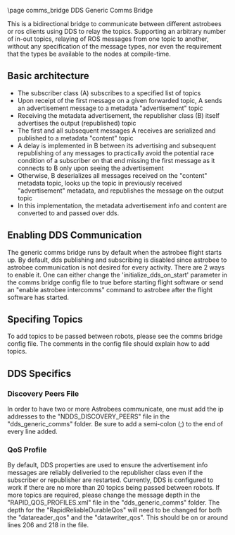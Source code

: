 \page comms_bridge DDS Generic Comms Bridge

This is a bidirectional bridge to communicate between different astrobees or ros
clients using DDS to relay the topics. Supporting an arbitrary number of in-out
topics, relaying of ROS messages from one topic to another, without any
specification of the message types, nor even the requirement that the types be
available to the nodes at compile-time.

## Basic architecture

- The subscriber class (A) subscribes to a specified list of topics
- Upon receipt of the first message on a given forwarded topic, A sends an advertisement message to a metadata "advertisement" topic
- Receiving the metadata advertisement, the republisher class (B) itself advertises the output (republished) topic
- The first and all subsequent messages A receives are serialized and published to a metadata "content" topic
- A delay is implemented in B between its advertising and subsequent republishing of any messages to practically avoid the potential race condition of a subscriber on that end missing the first message as it connects to B only upon seeing the advertisement
- Otherwise, B deserializes all messages received on the "content" metadata topic, looks up the topic in previously received "advertisement" metadata, and republishes the message on the output topic
- In this implementation, the metadata advertisement info and content are converted to and passed over dds.

## Enabling DDS Communication

The generic comms bridge runs by default when the astrobee flight starts up. By
default, dds publishing and subscribing is disabled since astrobee to astrobee
communication is not desired for every activity. There are 2 ways to enable it.
One can either change the 'initialize_dds_on_start' parameter in the comms bridge
config file to true before starting flight software or send an "enable astrobee
intercomms" command to astrobee after the flight software has started.

## Specifing Topics

To add topics to be passed between robots, please see the comms bridge config
file. The comments in the config file should explain how to add topics.

## DDS Specifics

### Discovery Peers File

In order to have two or more Astrobees communicate, one must add the ip
addresses to the "NDDS_DISCOVERY_PEERS" file in the "dds_generic_comms" folder.
Be sure to add a semi-colon (;) to the end of every line added.

### QoS Profile

By default, DDS properties are used to ensure the advertisement info messages
are reliably deliveried to the republisher class even if the subscriber or
republisher are restarted. Currently, DDS is configured to work if there are
no more than 20 topics being passed between robots. If more topics are required,
please change the message depth in the "RAPID_QOS_PROFILES.xml" file in the
"dds_generic_comms" folder. The depth for the "RapidReliableDurableQos" will
need to be changed for both the "datareader_qos" and the "datawriter_qos". This
should be on or around lines 206 and 218 in the file.
